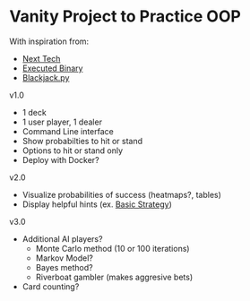 # Vanity Project to Practice OOP 

With inspiration from:

* [Next Tech](https://medium.com/nexttech/build-a-blackjack-command-line-game-e9d79caefbd7)
* [Executed Binary](https://www.youtube.com/watch?v=t8YkjDH86Y4)
* [Blackjack.py](https://github.com/Revanthpn/BlackJack/blob/master/Black_jack.py)

v1.0

- 1 deck
- 1 user player, 1 dealer
- Command Line interface
- Show probabilties to hit or stand
- Options to hit or stand only
- Deploy with Docker? 

v2.0

- Visualize probabilities of success (heatmaps?, tables)
- Display helpful hints (ex. [Basic Strategy](https://www.lasvegashowto.com/support-files/blackjack-basic-strategy.pdf))

v3.0
- Additional AI players?
  - Monte Carlo method (10 or 100 iterations)
  - Markov Model?
  - Bayes method?
  - Riverboat gambler (makes aggresive bets)
- Card counting?
